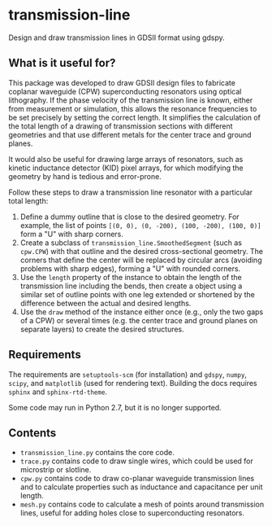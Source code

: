 # transmission-line
Design and draw transmission lines in GDSII format using gdspy.

## What is it useful for?
This package was developed to draw GDSII design files to fabricate coplanar waveguide (CPW) superconducting resonators using optical lithography.
If the phase velocity of the transmission line is known, either from measurement or simulation, this allows the resonance frequencies to be set precisely by setting the correct length. 
It simplifies the calculation of the total length of a drawing of transmission sections with different geometries and that use different metals for the center trace and ground planes.

It would also be useful for drawing large arrays of resonators, such as kinetic inductance detector (KID) pixel arrays, for which modifying the geometry by hand is tedious and error-prone.

Follow these steps to draw a transmission line resonator with a particular total length:
1. Define a dummy outline that is close to the desired geometry. For example, the list of points `[(0, 0), (0, -200), (100, -200), (100, 0)]` form a "U" with sharp corners.
2. Create a subclass of `transmission_line.SmoothedSegment` (such as `cpw.CPW`) with that outline and the desired cross-sectional geometry. The corners that define the center will be replaced by circular arcs (avoiding problems with sharp edges), forming a "U" with rounded corners.
3. Use the `length` property of the instance to obtain the length of the transmission line including the bends, then create a object using a similar set of outline points with one leg extended or shortened by the difference between the actual and desired lengths.
4. Use the `draw` method of the instance either once (e.g., only the two gaps of a CPW) or several times (e.g. the center trace and ground planes on separate layers) to create the desired structures. 

## Requirements
The requirements are `setuptools-scm` (for installation) and `gdspy`, `numpy`, `scipy`, and `matplotlib` (used for rendering text). Building the docs requires `sphinx` and `sphinx-rtd-theme`. 

Some code may run in Python 2.7, but it is no longer supported.

## Contents
- `transmission_line.py` contains the core code.
- `trace.py` contains code to draw single wires, which could be used for microstrip or slotline.
- `cpw.py` contains code to draw co-planar waveguide transmission lines and to calculate properties such as inductance and capacitance per unit length.
- `mesh.py` contains code to calculate a mesh of points around transmission lines, useful for adding holes close to superconducting resonators.
